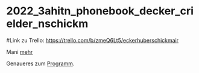 # 2022_3ahitn_phonebook_decker_crielder_nschickm

#Link zu Trello:
https://trello.com/b/zmeQ6Lt5/eckerhuberschickmair 

Mani [mehr](about_me.md) 

Genaueres zum [Programm](whatabout.md).

